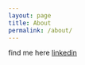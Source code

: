 ```yaml
---
layout: page
title: About
permalink: /about/
---
```


find me here [linkedin](https://www.linkedin.com/in/dky7376/)
